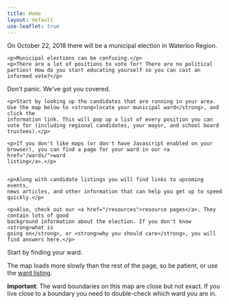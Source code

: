 ```yaml
---
title: Home
layout: default
use-leaflet: true
---
```


<section class="flex">
  <article class="standout-box pink medium" data-aos="fade-up">
    <div class="big-text pink-text">
      On October 22, 2018 there will be a municipal election in Waterloo Region.
    </div>

    <p>Municipal elections can be confusing.</p>
    <p>There are a lot of positions to vote for! There are no political parties! How do you start educating yourself so you can cast an informed vote?</p>
  </article>
</section>

<section class="flex justify-right">
  <article class="standout-box blue medium" data-aos="fade-up">
    <div class="big-text blue-text">Don't panic. We've got you covered.</div>

    <p>Start by looking up the candidates that are running in your area.
    Use the map below to <strong>locate your municipal ward</strong>, and click the
    information link. This will pop up a list of every position you can
    vote for (including regional candidates, your mayor, and school board
    trustees).</p>

    <p>If you don't like maps (or don't have Javascript enabled on your
    browser), you can find a page for your ward in our <a href="/wards/">ward
    listing</a>.</p>


    <p>Along with candidate listings you will find links to upcoming events,
    news articles, and other information that can help you get up to speed
    quickly.</p>

    <p>Also, check out our <a href="/resources">resource pages</a>. They contain lots of good
    background information about the election. If you don't know <strong>what is
    going on</strong>, or <strong>why you should care</strong>, you will find answers here.</p>
  </article>
</section>

<section class="flex justify-center">
  <article class="standout-box green large" data-aos="fade-up" id="map-box">
    <div class="big-text green-text">Start by finding your ward.</div>
    <p>The map loads more slowly than the rest of the page, so be
    patient, or use the <a href="/wards/">ward listing</a>.</p>
    <p><strong>Important</strong>: The ward boundaries on this map are close but not exact. If you live close to a boundary you need to double-check which ward you are in.</p>
    <script src="https://embed.github.com/view/geojson/CivicTechWR/WRvotes/master/docs/_data/sync/WardBoundaries.geojson?height=500&width=640"></script>
  </article>
</section>


<div id="map-searchbar"></div>
<div id="map">
</div>


<script src="{{ site.baseurl }}/assets/js/leaflet.js"></script>
<script src="{{ site.baseurl }}/assets/js/leaflet-search.min.js"></script>
<!-- This has too many dependencies to load locally. -->
<script src="https://unpkg.com/leaflet-pip@1.1.0/leaflet-pip.js"></script>
<script src="{{ site.baseurl }}/assets/js/jquery-3.3.1.min.js"></script>
<script src="{{ site.baseurl }}/assets/js/show-map.js"></script>
